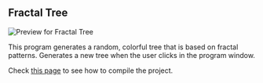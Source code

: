 ## Fractal Tree
![Preview for Fractal Tree](https://github.com/techiew/Misc-Projects/blob/master/Previews/preview_fractaltree.gif)

This program generates a random, colorful tree that is based on fractal patterns. Generates a new tree when the user clicks in the program window.

Check [this page](https://github.com/techiew/Misc-Projects/tree/master/C%2B%2B#how-to-compile) to see how to compile the project.
